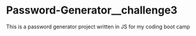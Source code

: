 # Password-Generator__challenge3
This is a password generator project written in JS for my coding boot camp
